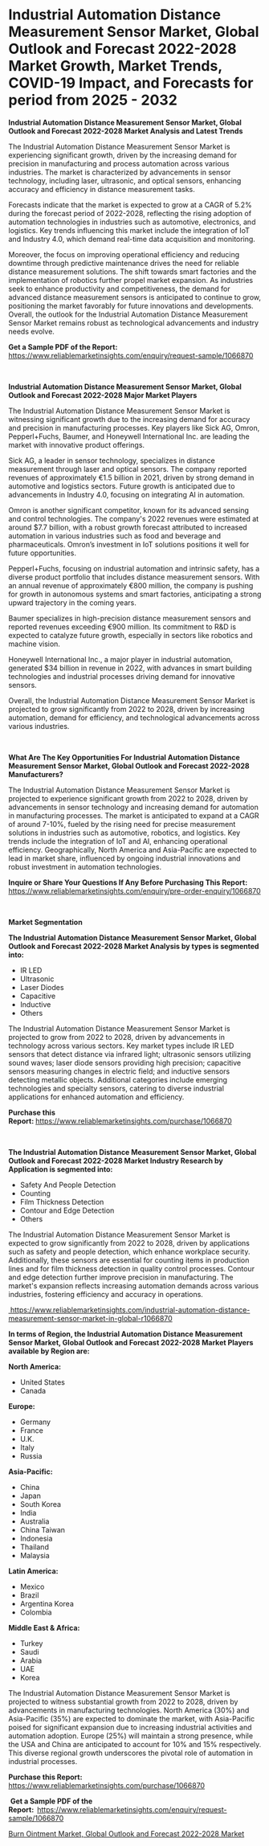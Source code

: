 <p><h1>Industrial Automation Distance Measurement Sensor Market, Global Outlook and Forecast 2022-2028 Market Growth, Market Trends, COVID-19 Impact, and Forecasts for period from 2025 - 2032</h1></p><p><strong>Industrial Automation Distance Measurement Sensor Market, Global Outlook and Forecast 2022-2028 Market Analysis and Latest Trends</strong></p>
<p><p>The Industrial Automation Distance Measurement Sensor Market is experiencing significant growth, driven by the increasing demand for precision in manufacturing and process automation across various industries. The market is characterized by advancements in sensor technology, including laser, ultrasonic, and optical sensors, enhancing accuracy and efficiency in distance measurement tasks. </p><p>Forecasts indicate that the market is expected to grow at a CAGR of 5.2% during the forecast period of 2022-2028, reflecting the rising adoption of automation technologies in industries such as automotive, electronics, and logistics. Key trends influencing this market include the integration of IoT and Industry 4.0, which demand real-time data acquisition and monitoring. </p><p>Moreover, the focus on improving operational efficiency and reducing downtime through predictive maintenance drives the need for reliable distance measurement solutions. The shift towards smart factories and the implementation of robotics further propel market expansion. As industries seek to enhance productivity and competitiveness, the demand for advanced distance measurement sensors is anticipated to continue to grow, positioning the market favorably for future innovations and developments. Overall, the outlook for the Industrial Automation Distance Measurement Sensor Market remains robust as technological advancements and industry needs evolve.</p></p>
<p><strong>Get a Sample PDF of the Report:&nbsp;</strong> <a href="https://www.reliablemarketinsights.com/enquiry/request-sample/1066870?utm_campaign=3258&utm_medium=2&utm_source=Github&utm_content=ia&utm_term=21032025&utm_id=industrial-automation-distance-measurement-sensor-market-global-outlook-and-forecast-2022-2028">https://www.reliablemarketinsights.com/enquiry/request-sample/1066870</a></p>
<p>&nbsp;</p>
<p><strong>Industrial Automation Distance Measurement Sensor Market, Global Outlook and Forecast 2022-2028 Major Market Players</strong></p>
<p><p>The Industrial Automation Distance Measurement Sensor Market is witnessing significant growth due to the increasing demand for accuracy and precision in manufacturing processes. Key players like Sick AG, Omron, Pepperl+Fuchs, Baumer, and Honeywell International Inc. are leading the market with innovative product offerings.</p><p>Sick AG, a leader in sensor technology, specializes in distance measurement through laser and optical sensors. The company reported revenues of approximately €1.5 billion in 2021, driven by strong demand in automotive and logistics sectors. Future growth is anticipated due to advancements in Industry 4.0, focusing on integrating AI in automation.</p><p>Omron is another significant competitor, known for its advanced sensing and control technologies. The company's 2022 revenues were estimated at around $7.7 billion, with a robust growth forecast attributed to increased automation in various industries such as food and beverage and pharmaceuticals. Omron’s investment in IoT solutions positions it well for future opportunities.</p><p>Pepperl+Fuchs, focusing on industrial automation and intrinsic safety, has a diverse product portfolio that includes distance measurement sensors. With an annual revenue of approximately €800 million, the company is pushing for growth in autonomous systems and smart factories, anticipating a strong upward trajectory in the coming years.</p><p>Baumer specializes in high-precision distance measurement sensors and reported revenues exceeding €900 million. Its commitment to R&D is expected to catalyze future growth, especially in sectors like robotics and machine vision.</p><p>Honeywell International Inc., a major player in industrial automation, generated $34 billion in revenue in 2022, with advances in smart building technologies and industrial processes driving demand for innovative sensors.</p><p>Overall, the Industrial Automation Distance Measurement Sensor Market is projected to grow significantly from 2022 to 2028, driven by increasing automation, demand for efficiency, and technological advancements across various industries.</p></p>
<p>&nbsp;</p>
<p><strong>What Are The Key Opportunities For Industrial Automation Distance Measurement Sensor Market, Global Outlook and Forecast 2022-2028 Manufacturers?</strong></p>
<p><p>The Industrial Automation Distance Measurement Sensor Market is projected to experience significant growth from 2022 to 2028, driven by advancements in sensor technology and increasing demand for automation in manufacturing processes. The market is anticipated to expand at a CAGR of around 7-10%, fueled by the rising need for precise measurement solutions in industries such as automotive, robotics, and logistics. Key trends include the integration of IoT and AI, enhancing operational efficiency. Geographically, North America and Asia-Pacific are expected to lead in market share, influenced by ongoing industrial innovations and robust investment in automation technologies.</p></p>
<p><strong>Inquire or Share Your Questions If Any Before Purchasing This Report:</strong> <a href="https://www.reliablemarketinsights.com/enquiry/pre-order-enquiry/1066870?utm_campaign=3258&utm_medium=2&utm_source=Github&utm_content=ia&utm_term=21032025&utm_id=industrial-automation-distance-measurement-sensor-market-global-outlook-and-forecast-2022-2028">https://www.reliablemarketinsights.com/enquiry/pre-order-enquiry/1066870</a></p>
<p>&nbsp;</p>
<p><strong>Market Segmentation</strong></p>
<p><strong>The Industrial Automation Distance Measurement Sensor Market, Global Outlook and Forecast 2022-2028 Market Analysis by types is segmented into:</strong></p>
<p><ul><li>IR LED</li><li>Ultrasonic</li><li>Laser Diodes</li><li>Capacitive</li><li>Inductive</li><li>Others</li></ul></p>
<p><p>The Industrial Automation Distance Measurement Sensor Market is projected to grow from 2022 to 2028, driven by advancements in technology across various sectors. Key market types include IR LED sensors that detect distance via infrared light; ultrasonic sensors utilizing sound waves; laser diode sensors providing high precision; capacitive sensors measuring changes in electric field; and inductive sensors detecting metallic objects. Additional categories include emerging technologies and specialty sensors, catering to diverse industrial applications for enhanced automation and efficiency.</p></p>
<p><strong>Purchase this Report:&nbsp;</strong><a href="https://www.reliablemarketinsights.com/purchase/1066870?utm_campaign=3258&utm_medium=2&utm_source=Github&utm_content=ia&utm_term=21032025&utm_id=industrial-automation-distance-measurement-sensor-market-global-outlook-and-forecast-2022-2028">https://www.reliablemarketinsights.com/purchase/1066870</a></p>
<p>&nbsp;</p>
<p><strong>The Industrial Automation Distance Measurement Sensor Market, Global Outlook and Forecast 2022-2028 Market Industry Research by Application is segmented into:</strong></p>
<p><ul><li>Safety And People Detection</li><li>Counting</li><li>Film Thickness Detection</li><li>Contour and Edge Detection</li><li>Others</li></ul></p>
<p><p>The Industrial Automation Distance Measurement Sensor Market is expected to grow significantly from 2022 to 2028, driven by applications such as safety and people detection, which enhance workplace security. Additionally, these sensors are essential for counting items in production lines and for film thickness detection in quality control processes. Contour and edge detection further improve precision in manufacturing. The market's expansion reflects increasing automation demands across various industries, fostering efficiency and accuracy in operations.</p></p>
<p><a href="https://www.reliablemarketinsights.com/industrial-automation-distance-measurement-sensor-market-in-global-r1066870?utm_campaign=3258&utm_medium=2&utm_source=Github&utm_content=ia&utm_term=21032025&utm_id=industrial-automation-distance-measurement-sensor-market-global-outlook-and-forecast-2022-2028">&nbsp;https://www.reliablemarketinsights.com/industrial-automation-distance-measurement-sensor-market-in-global-r1066870</a></p>
<p><strong>In terms of Region, the Industrial Automation Distance Measurement Sensor Market, Global Outlook and Forecast 2022-2028 Market Players available by Region are:</strong></p>
<p>
    <p> <strong> North America: </strong>
        <ul>
            <li>United States</li>
            <li>Canada</li>
        </ul>
        </p> 
    <p> <strong> Europe: </strong>
        <ul>
            <li>Germany</li>
            <li>France</li>
            <li>U.K.</li>
            <li>Italy</li>
            <li>Russia</li>
        </ul>
        </p> 
    <p> <strong> Asia-Pacific: </strong>
        <ul>
            <li>China</li>
            <li>Japan</li>
            <li>South Korea</li>
            <li>India</li>
            <li>Australia</li>
            <li>China Taiwan</li>
            <li>Indonesia</li>
            <li>Thailand</li>
            <li>Malaysia</li>
        </ul>
        </p> 
    <p> <strong> Latin America: </strong>
        <ul>
            <li>Mexico</li>
            <li>Brazil</li>
            <li>Argentina Korea</li>
            <li>Colombia</li>
        </ul>
        </p> 
    <p> <strong> Middle East & Africa: </strong>
        <ul>
            <li>Turkey</li>
            <li>Saudi</li>
            <li>Arabia</li>
            <li>UAE</li>
            <li>Korea</li>
        </ul>
    </p>
    </p>
<p><p>The Industrial Automation Distance Measurement Sensor Market is projected to witness substantial growth from 2022 to 2028, driven by advancements in manufacturing technologies. North America (30%) and Asia-Pacific (35%) are expected to dominate the market, with Asia-Pacific poised for significant expansion due to increasing industrial activities and automation adoption. Europe (25%) will maintain a strong presence, while the USA and China are anticipated to account for 10% and 15% respectively. This diverse regional growth underscores the pivotal role of automation in industrial processes.</p></p>
<p><strong>Purchase this Report: </strong><a href="https://www.reliablemarketinsights.com/purchase/1066870?utm_campaign=3258&utm_medium=2&utm_source=Github&utm_content=ia&utm_term=21032025&utm_id=industrial-automation-distance-measurement-sensor-market-global-outlook-and-forecast-2022-2028">https://www.reliablemarketinsights.com/purchase/1066870</a></p>
<p>&nbsp;<strong>Get a Sample PDF of the Report:&nbsp;&nbsp;</strong><a href="https://www.reliablemarketinsights.com/enquiry/request-sample/1066870?utm_campaign=3258&utm_medium=2&utm_source=Github&utm_content=ia&utm_term=21032025&utm_id=industrial-automation-distance-measurement-sensor-market-global-outlook-and-forecast-2022-2028">https://www.reliablemarketinsights.com/enquiry/request-sample/1066870</a></p>
<p><strong></strong></p>
<p><p><a href="https://github.com/blauetrelawz/Market-Research-Report-List-1/blob/main/burn-ointment-market-global-outlook-and-forecast-2022-2028-market.md?utm_campaign=3258&utm_medium=2&utm_source=Github&utm_content=ia&utm_term=21032025&utm_id=industrial-automation-distance-measurement-sensor-market-global-outlook-and-forecast-2022-2028">Burn Ointment Market, Global Outlook and Forecast 2022-2028 Market</a></p></p>